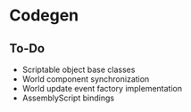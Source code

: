 # Codegen

## To-Do

- Scriptable object base classes
- World component synchronization
- World update event factory implementation
- AssemblyScript bindings
